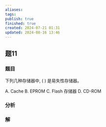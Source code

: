 ```yaml
---
aliases: 
tags: 
publish: true
finished: true
created: 2024-07-21 01:31
updated: 2024-08-16 13:46
---
```

## 题11
### 题目
下列几种存储器中, ( ) 是易失性存储器。

A. Cache B. EPROM C. Flash 存储器 D. CD-ROM
### 分析

### 解